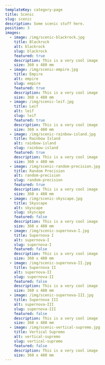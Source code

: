 ```yaml
---
templateKey: category-page
title: Scenic
slug: scenic
description: Some scenic stuff here.
position: 3
images:
  - image: /img/scenic-blackrock.jpg
    title: Blackrock
    alt: blackrock
    slug: blackrock
    featured: true
    description: This is a very cool image
    size: 360 x 480 mm
  - image: /img/scenic-empire.jpg
    title: Empire
    alt: empire
    slug: empire
    featured: true
    description: This is a very cool image
    size: 360 x 480 mm
  - image: /img/scenic-leif.jpg
    title: Leif
    alt: leif
    slug: leif
    featured: true
    description: This is a very cool image
    size: 360 x 480 mm
  - image: /img/scenic-rainbow-island.jpg
    title: Rainbow Island
    alt: rainbow-island
    slug: rainbow-island
    featured: true
    description: This is a very cool image
    size: 360 x 480 mm
  - image: /img/scenic-random-precision.jpg
    title: Random Precision
    alt: random-precision
    slug: random-precision
    featured: true
    description: This is a very cool image
    size: 360 x 480 mm
  - image: /img/scenic-skyscape.jpg
    title: Skyscape
    alt: skyscape
    slug: skyscape
    featured: false
    description: This is a very cool image
    size: 360 x 480 mm
  - image: /img/scenic-supernova-I.jpg
    title: Supernova I
    alt: supernova-I
    slug: supernova-I
    featured: false
    description: This is a very cool image
    size: 360 x 480 mm
  - image: /img/scenic-supernova-II.jpg
    title: Supernova II
    alt: supernova-II
    slug: supernova-II
    featured: false
    description: This is a very cool image
    size: 360 x 480 mm
  - image: /img/scenic-supernova-III.jpg
    title: Supernova III
    alt: supernova-III
    slug: supernova-III
    featured: false
    description: This is a very cool image
    size: 360 x 480 mm
  - image: /img/scenic-vertical-supremo.jpg
    title: Vertical Supremo
    alt: vertical-supremo
    slug: vertical-supremo
    featured: false
    description: This is a very cool image
    size: 360 x 480 mm
---
```

